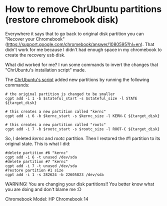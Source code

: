 # How to remove ChrUbuntu partitions (restore chromebook disk)

Everywhere it says that to go back to original disk partition you can "Recover your Chromebook" (https://support.google.com/chromebook/answer/1080595?hl=en). That didn't work for me because I didn't had enough space in my chromebook to create the recovery usb disk. 

What did worked for me? I run some commands to invert the changes that "ChrUbuntu's installation script" made.

The [ChrUbuntu's script](http://goo.gl/9sgchs) added new partitions by running the following commands:
```
# the original partition is changed to be smaller
cgpt add -i 1 -b $stateful_start -s $stateful_size -l STATE ${target_disk}
 
# this creates a new partition called "kernc"
cgpt add -i 6 -b $kernc_start -s $kernc_size -l KERN-C ${target_disk}
 
# this creates a new partition called "rootc"
cgpt add -i 7 -b $rootc_start -s $rootc_size -l ROOT-C ${target_disk}
```

So, I deleted *kernc* and *rootc* partition. Then I restored the #1 partition to its original state. This is what I did: 

```
#delete partition #6 "kernc" 
cgpt add -i 6 -t unused /dev/sda 
#delete partition #7 "kernc" 
cgpt add -i 7 -t unused /dev/sda 
#restore partition #1 size 
cgpt add -i 1 -s 282624 -b 22605823 /dev/sda 
```

WARNING! You are changing your disk partitions!! You better know what you are doing and don't blame me :D

Chromebook Model: HP Chromebook 14
